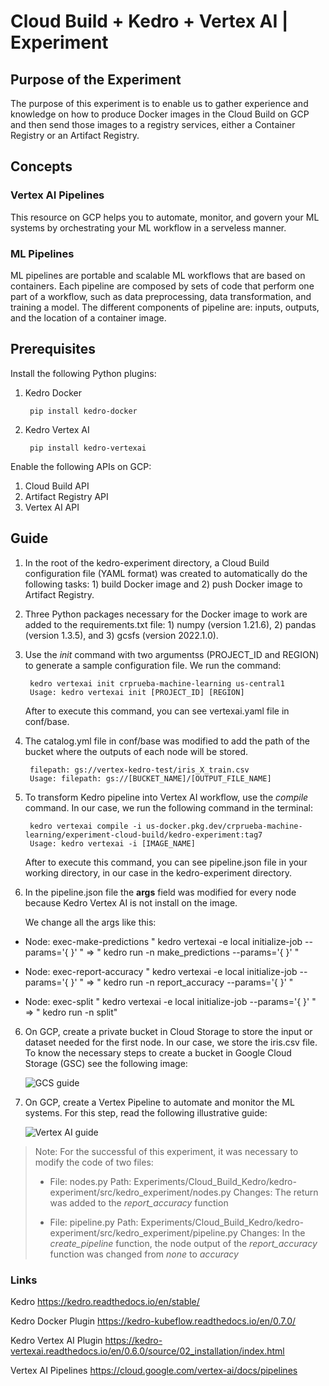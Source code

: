 # Cloud Build + Kedro + Vertex AI | Experiment

## Purpose of the Experiment

The purpose of this experiment is to enable us to gather experience and knowledge on how to produce Docker images in the Cloud Build on GCP and then send those images to a registry services, either a Container Registry or an Artifact Registry.

## Concepts

### Vertex AI Pipelines

This resource on GCP helps you to automate, monitor, and govern your ML systems by orchestrating your ML workflow in a serveless manner.

### ML Pipelines

ML pipelines are portable and scalable ML workflows that are based on containers. Each pipeline are composed by sets of code that perform one part of a workflow, such as data preprocessing, data transformation, and training a model. The different components of pipeline are: inputs, outputs, and the location of a container image.

## Prerequisites

Install the following Python plugins:

1. Kedro Docker

        pip install kedro-docker

2. Kedro Vertex AI

        pip install kedro-vertexai

Enable the following APIs on GCP:

1. Cloud Build API
2. Artifact Registry API
3. Vertex AI API

## Guide

1. In the root of the kedro-experiment directory, a Cloud Build configuration file (YAML format) was created to automatically do the following tasks: 1) build Docker image and 2) push Docker image to Artifact Registry.

2. Three Python packages necessary for the Docker image to work are added to the requirements.txt file: 1) numpy (version 1.21.6), 2) pandas (version 1.3.5), and 3) gcsfs (version 2022.1.0).

3. Use the *init* command with two argumentss (PROJECT_ID and REGION) to generate a sample configuration file. We run the command:

        kedro vertexai init crprueba-machine-learning us-central1
        Usage: kedro vertexai init [PROJECT_ID] [REGION]

    After to execute this command, you can see vertexai.yaml file in conf/base.

4. The catalog.yml file in conf/base was modified to add the path of the bucket where the outputs of each node will be stored.

        filepath: gs://vertex-kedro-test/iris_X_train.csv
        Usage: filepath: gs://[BUCKET_NAME]/[OUTPUT_FILE_NAME]

4. To transform Kedro pipeline into Vertex AI workflow, use the *compile* command. In our case, we run the following command in the terminal:

        kedro vertexai compile -i us-docker.pkg.dev/crprueba-machine-learning/experiment-cloud-build/kedro-experiment:tag7
        Usage: kedro vertexai -i [IMAGE_NAME]

    After to execute this command, you can see pipeline.json file in your working directory, in our case in the kedro-experiment directory.

5. In the pipeline.json file the **args** field was modified for every node because Kedro Vertex AI is not install on the image.

    We change all the args like this:

- Node: exec-make-predictions
" kedro vertexai -e local initialize-job --params='{ }' " => " kedro run -n make_predictions --params='{ }' "

- Node: exec-report-accuracy
" kedro vertexai -e local initialize-job --params='{ }' " => " kedro run -n report_accuracy --params='{ }' "

- Node: exec-split
" kedro vertexai -e local initialize-job --params='{ }' " => " kedro run -n split"

6. On GCP, create a private bucket in Cloud Storage to store the input or dataset needed for the first node. In our case, we store the iris.csv file. To know the necessary steps to create a bucket in Google Cloud Storage (GSC) see the following image:

    <img src="../../img/gcs.png" title="GCS guide">

7. On GCP, create a Vertex Pipeline to automate and monitor the ML systems. For this step, read the following illustrative guide:

    <img src="../../img/vertex.png" title="Vertex AI guide">

> Note: For the successful of this experiment, it was necessary to modify the code of two files:
>
>- File: nodes.py
Path: Experiments/Cloud_Build_Kedro/kedro-experiment/src/kedro_experiment/nodes.py 
Changes: The return was added to the *report_accuracy* function
>
>- File: pipeline.py
Path: Experiments/Cloud_Build_Kedro/kedro-experiment/src/kedro_experiment/pipeline.py
Changes: In the *create_pipeline* function, the node output of the *report_accuracy* function was changed from *none* to *accuracy*

### Links

Kedro
<https://kedro.readthedocs.io/en/stable/>

Kedro Docker Plugin
<https://kedro-kubeflow.readthedocs.io/en/0.7.0/>

Kedro Vertex AI Plugin
<https://kedro-vertexai.readthedocs.io/en/0.6.0/source/02_installation/index.html>

Vertex AI Pipelines
<https://cloud.google.com/vertex-ai/docs/pipelines>